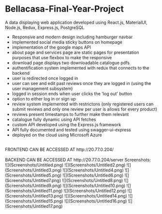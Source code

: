 # Bellacasa-Final-Year-Project
 A data displaying web application developed using React.js, MaterialUI, Node.js, Redux, Express.js, PostgreSQL<br/>
 - Responsive and modern design including hamburger navbar
- implemented social media sticky buttons on homepage
- implementation of the google maps API
- about page and services page are static pages for presentation purposes that use flexbox to make the responsive
- download page displays two downloadable catalogue pdfs
- authentification system implemented with redux that connects to the backend
- user is redirected once logged in
- user can see and edit past reviews once they are logged in (using the user management subsystem)
- logged in session ends when user clicks the 'log out' button
- option to either log in or sign up
- review system implemented with restrictons (only registered users can submit reviews and only one review per user is allows for every product)
- reviews present timestamps to further make them relevant
- catalogue fully dynamic using API fetches
- custom API developed using the Express.js framework
- API fully documented and tested using swagger-ui-express
- deployed on the cloud using Microsoft Azure
<br/>
FRONTEND CAN BE ACCESSED AT http://20.77.0.204/ <br/><br/>
BACKEND CAN BE ACCESSED AT http://20.77.0.204/server
Screenshots:<br/>
![](Screenshots/Untitled.png)
![](Screenshots/Untitled2.png)
![](Screenshots/Untitled3.png)
![](Screenshots/Untitled4.png)
![](Screenshots/Untitled5.png)
![](Screenshots/Untitled6.png)
![](Screenshots/Untitled7.png)
![](Screenshots/Untitled8.png)
![](Screenshots/Untitled9.png)
![](Screenshots/Untitled10.png)
![](Screenshots/Untitled11.png)
![](Screenshots/Untitled12.png)
![](Screenshots/Untitled13.png)
![](Screenshots/Untitled14.png)
![](Screenshots/Untitled15.png)
![](Screenshots/Untitled16.png)
![](Screenshots/Untitled17.png)
